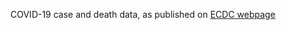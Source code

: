 COVID-19 case and death data, as published on [ECDC webpage](https://www.ecdc.europa.eu/en/publications-data/data-national-14-day-notification-rate-covid-19)
